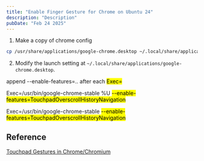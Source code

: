 ```yaml
---
title: "Enable Finger Gesture for Chrome on Ubuntu 24"
description: "Description"
pubDate: "Feb 24 2025"
---
```


1. Make a copy of chrome config

```bash
cp /usr/share/applications/google-chrome.desktop ~/.local/share/applications
```

2. Modify the launch setting at `~/.local/share/applications/google-chrome.desktop`.

append --enable-features=.. after each <mark>Exec=</mark>

Exec=/usr/bin/google-chrome-stable %U <mark>--enable-features=TouchpadOverscrollHistoryNavigation</mark>

Exec=/usr/bin/google-chrome-stable <mark>--enable-features=TouchpadOverscrollHistoryNavigation</mark>

## Reference

[Touchpad Gestures in Chrome/Chromium](https://www.reddit.com/r/gnome/comments/td8irt/touchpad_gestures_in_chromechromium/)
